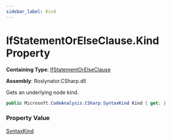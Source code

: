 ```yaml
---
sidebar_label: Kind
---
```


# IfStatementOrElseClause\.Kind Property

**Containing Type**: [IfStatementOrElseClause](../index.md)

**Assembly**: Roslynator\.CSharp\.dll

  
Gets an underlying node kind\.

```csharp
public Microsoft.CodeAnalysis.CSharp.SyntaxKind Kind { get; }
```

### Property Value

[SyntaxKind](https://docs.microsoft.com/en-us/dotnet/api/microsoft.codeanalysis.csharp.syntaxkind)

